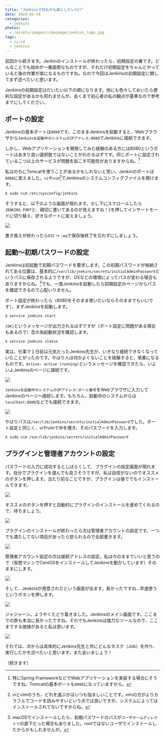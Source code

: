 ```yaml
---
title: "Jenkinsで何もかも楽にしたい(2)"
date: 2019-05-14
categories: 
  - jenkins
photos:
  - /assets/images/sideimage/jenkins_logo.jpg
tags:
  - ci/cd
  - jenkins
---
```


前回から続きます。Jenkinのインストールが終わったら、初期設定の番です。どんなことでも始めが一番面倒なものですが、それだけ初期設定をちゃんとやっていると後の作業が楽になるものですね。なので今回はJenkinsの初期設定に関してまず述べたいと思います。

Jenkinsの初期設定はだいたい以下の順になります。他にも色々しておいたら便利な設定があるかも知れませんが、あくまで初心者の私の観点が基準なので参考までにしてください。

## ポートの設定

Jenkinsの基本ポートは`8080`です。このままJenkinsを起動すると、Webブラウザから`Jenkinsを起動中のシステムのIPアドレス:8080`でJenkinsに接続できます。

しかし、Webアプリケーションを開発してみた経験のある方には8080というポートはあまり良い選択肢ではないことがわかるはずです。同じポートに設定されている二つ以上のサービスが問題を起こす可能性がありますからね。[^1]

私はのちにTomcatを使うことがあるかもしれないと思い、Jenkinのポートは`8088`に変えました。`vi`や`vim`[^2]でJenkinsのシステムコンフィグファイルを開けます。
    
```bash
$ sudo vim /etc/sysconfig/jenkins
```

そうすると、以下のような画面が現れます。少し下にスクロールしたら`JENKINS_PORT`と、親切に書いてあるのが見えますね！`I`を押してインサートモードに切り替え、好きなポートに変えましょう。

![](/assets/images/jenkins_screenshot/jenkins_configport.png)

書き換えが終わったら`ESC` ⇨ `:wq`で保存後終了を忘れずにしましょう。


## 起動〜初期パスワードの設定

Jenkinsは初起動で初期パスワードを要求します。この初期パスワードが格納されてある位置は、基本的に`/var/lib/jenkins/secrets/initialAdminPassword`というパスに保存されるようですが、OSなどの環境によってパスが変わる場合もありますからね。[^3]でも、一度Jenkinsを起動したら初期設定のページからパスを確認できるので心配いりません。

ポート設定が終わったら（8080をそのまま使いたいならそのままでもいいです）、まずJenkinsを起動します。
```bash
$ service jenkins start
```
`[OK]`というメッセージが出力されるはずですが（ポート設定に問題がある場合もあるので）念の為起動状況を確認します。

```bash
$ service jenkins status
```
実は、仕事で１日前は元気だったJenkins先生が、いきなり接続できなくなっていたことがったのです。やはり人は何かよくないことを経験すると、慎重になるものです。`Active: active (running)`というメッセージを確認できたら、いよいよJenkinsのページに接続です。

![](/assets/images/jenkins_screenshot/jenkins_servicestatus.png)

`Jenkinsを起動中のシステムのIPアドレス:ポーと番号`をWebブラウザに入力してJenkinsのページへ接続します。もちろん、起動中のシステムからは`localhost:8080`などでも接続できます。

![](/assets/images/jenkins_screenshot/jenkins_initpass.png)

やはりパスは`/var/lib/jenkins/secrets/initialAdminPassword`でした。ポート設定と同じく、viやvimで中を覗き、そのパスワードを入力します。

```bash
$ sudo vim /var/lib/jenkins/secrets/initialAdminPassword
```

## プラグインと管理者アカウントの設定

パスワードの入力に成功するとしばらくして、プラグインの設定画面が現れます。自分でプラグインを選んでも良さそうですが、私は自信がないのでオススメのボタンを押します。当たり前なことですが、プラグインは後ででもインストールできます。


![](/assets/images/jenkins_screenshot/jenkins_initplugins.png)

オススメのボタンを押すと自動的にプラグインのインストールを進めてくれるので、待ちましょう。

![](/assets/images/jenkins_screenshot/jenkins_installingplugins.png)

プラグインのインストールが終わったら次は管理者アカウントの設定です。一つでも満たしてない項目があったら怒られるので全部書きます。

![](/assets/images/jenkins_screenshot/jenkins_setupadmin.png)

管理者アカウント設定の次は接続アドレスの設定。私は今のままでいいと思うので（仮想マシンでCentOSをインストールしてJenkinsを動かしています）そのままにします。

![](/assets/images/jenkins_screenshot/jenkins_addresssetting.png)
    
そして、Jenkinsが用意されたという画面が出ます。長かったですね…早速使うというボタンを押します。

![](/assets/images/jenkins_screenshot/jenkins_ready.png)
    
ジャジャーン。ようやくたどり着きました。Jenkinsのメイン画面です。ここまでの旅も本当に長かったですね。それでもJenkinsは強力なツールなので、ここまでする価値があると私は思います。

![](/assets/images/jenkins_screenshot/jenkins_mainpage.png)

それでは、次からは具体的にJenkins先生と共にどんなタスク（Job）を作り、実行したかを述べたいと思います。また会いましょう！

（続きます）




[^1]: 特にSpring FrameworkなどでWebアプリケーションを実装する場合にそうですね。Tomcatの基本ポートも`8080`になっていますから。

[^2]: viとvimのうち、どれを選ぶかはいつも悩ましいことです。vimの方がよりカラフルでコードを読みやすいという点では良いですが、システムによってはインストールされてないですからね。

[^3]: macOSでインストールしたら、初期パスワードのパスが`ユーザホームディレクトリ`の直下だった場合もありました。rootではないユーザでインストールしたからかもしれませんが。